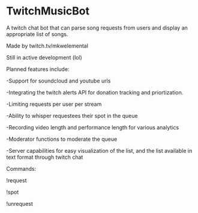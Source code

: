 # TwitchMusicBot
A twitch chat bot that can parse song requests from users and display an appropriate list of songs.

Made by twitch.tv/mkwelemental

Still in active development (lol)

Planned features include:

-Support for soundcloud and youtube urls

-Integrating the twitch alerts API for donation tracking and priortization.

-Limiting requests per user per stream

-Ability to whisper requestees their spot in the queue

-Recording video length and performance length for various analytics

-Moderator functions to moderate the queue

-Server capabilities for easy visualization of the list, and the list available in text format through twitch chat

Commands:

!request <song>

!spot

!unrequest
